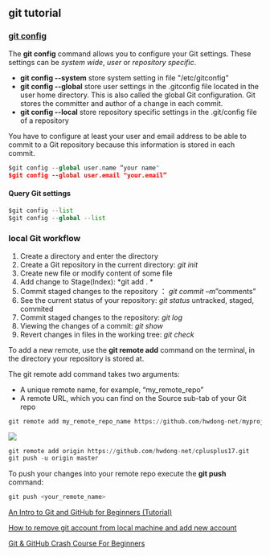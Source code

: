 ## git tutorial

### [git config](https://www.vogella.com/tutorials/Git/article.html)

The **git config** command allows you to configure your Git settings. These settings can be *system wide*, *user* or *repository specific*.

+ **git config --system** store system setting in file "/etc/gitconfig"
+ **git config --global** store user settings in the .gitconfig file located in the user home directory. This is also called the global Git configuration. Git stores the committer and author of a change in each commit.
+ **git config --local**  store repository specific settings in the .git/config file of a repository


You have to configure at least your user and email address to be able to commit to a Git repository because this information is stored in each commit.

```python
$git config --global user.name “your name" 
$git config --global user.email "your.email”

```
#### Query Git settings

```python
$git config --list
$git config --global --list
```

### local Git workflow 

1. Create a directory and enter the directory
2. Create a Git repository in the current directory: *git init*
3. Create new file or modify content of some file
4. Add change to Stage(Index):  *git add . *
5. Commit staged changes to the repository ： *git commit –m*”comments”
6. See the current status of your repository: *git status*
    untracked,  staged,  commited
7. Commit staged changes to the repository: *git log*
8. Viewing the changes of a commit: *git show*
9. Revert changes in files in the working tree: *git check*



To add a new remote, use the **git remote add** command on the terminal, in the directory your repository is stored at.

The git remote add command takes two arguments:

- A unique remote name, for example, “my_remote_repo”
- A remote URL, which you can find on the Source sub-tab of your Git repo

```python
git remote add my_remote_repo_name https://github.com/hwdong-net/myproj.git
```

![](https://hwdong-net.github.io/imgs/git/git_add_remote.png)

```python
git remote add origin https://github.com/hwdong-net/cplusplus17.git
git push -u origin master
```

To push your changes into your remote repo execute the **git push <remote> <branch>** command:

```python
git push <your_remote_name>
```

[An Intro to Git and GitHub for Beginners (Tutorial)](https://product.hubspot.com/blog/git-and-github-tutorial-for-beginners)

[How to remove git account from local machine and add new account](https://stackoverflow.com/questions/43573790/how-to-remove-git-account-from-local-machine-and-add-new-account)


[Git & GitHub Crash Course For Beginners](https://www.youtube.com/watch?v=SWYqp7iY_Tc)
